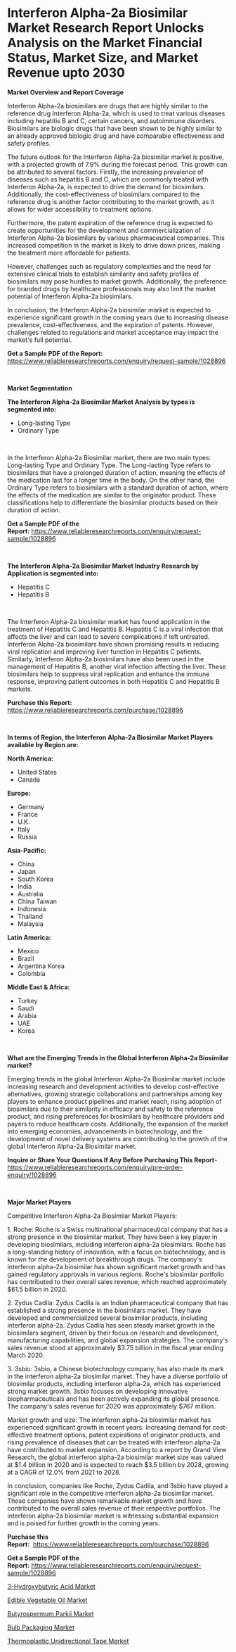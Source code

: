 <p><h1>Interferon Alpha-2a Biosimilar Market Research Report Unlocks Analysis on the Market Financial Status, Market Size, and Market Revenue upto 2030</h1></p><p><strong>Market Overview and Report Coverage</strong></p>
<p><p>Interferon Alpha-2a biosimilars are drugs that are highly similar to the reference drug Interferon Alpha-2a, which is used to treat various diseases including hepatitis B and C, certain cancers, and autoimmune disorders. Biosimilars are biologic drugs that have been shown to be highly similar to an already approved biologic drug and have comparable effectiveness and safety profiles.</p><p>The future outlook for the Interferon Alpha-2a biosimilar market is positive, with a projected growth of 7.9% during the forecast period. This growth can be attributed to several factors. Firstly, the increasing prevalence of diseases such as hepatitis B and C, which are commonly treated with Interferon Alpha-2a, is expected to drive the demand for biosimilars. Additionally, the cost-effectiveness of biosimilars compared to the reference drug is another factor contributing to the market growth, as it allows for wider accessibility to treatment options.</p><p>Furthermore, the patent expiration of the reference drug is expected to create opportunities for the development and commercialization of Interferon Alpha-2a biosimilars by various pharmaceutical companies. This increased competition in the market is likely to drive down prices, making the treatment more affordable for patients.</p><p>However, challenges such as regulatory complexities and the need for extensive clinical trials to establish similarity and safety profiles of biosimilars may pose hurdles to market growth. Additionally, the preference for branded drugs by healthcare professionals may also limit the market potential of Interferon Alpha-2a biosimilars.</p><p>In conclusion, the Interferon Alpha-2a biosimilar market is expected to experience significant growth in the coming years due to increasing disease prevalence, cost-effectiveness, and the expiration of patents. However, challenges related to regulations and market acceptance may impact the market's full potential.</p></p>
<p><strong>Get a Sample PDF of the Report:</strong> <a href="https://www.reliableresearchreports.com/enquiry/request-sample/1028896">https://www.reliableresearchreports.com/enquiry/request-sample/1028896</a></p>
<p>&nbsp;</p>
<p><strong>Market Segmentation</strong></p>
<p><strong>The Interferon Alpha-2a Biosimilar Market Analysis by types is segmented into:</strong></p>
<p><ul><li>Long-lasting Type</li><li>Ordinary Type</li></ul></p>
<p>&nbsp;</p>
<p><p>In the Interferon Alpha-2a Biosimilar market, there are two main types: Long-lasting Type and Ordinary Type. The Long-lasting Type refers to biosimilars that have a prolonged duration of action, meaning the effects of the medication last for a longer time in the body. On the other hand, the Ordinary Type refers to biosimilars with a standard duration of action, where the effects of the medication are similar to the originator product. These classifications help to differentiate the biosimilar products based on their duration of action.</p></p>
<p><strong>Get a Sample PDF of the Report:</strong>&nbsp;<a href="https://www.reliableresearchreports.com/enquiry/request-sample/1028896">https://www.reliableresearchreports.com/enquiry/request-sample/1028896</a></p>
<p>&nbsp;</p>
<p><strong>The Interferon Alpha-2a Biosimilar Market Industry Research by Application is segmented into:</strong></p>
<p><ul><li>Hepatitis C</li><li>Hepatitis B</li></ul></p>
<p>&nbsp;</p>
<p><p>The Interferon Alpha-2a biosimilar market has found application in the treatment of Hepatitis C and Hepatitis B. Hepatitis C is a viral infection that affects the liver and can lead to severe complications if left untreated. Interferon Alpha-2a biosimilars have shown promising results in reducing viral replication and improving liver function in Hepatitis C patients. Similarly, Interferon Alpha-2a biosimilars have also been used in the management of Hepatitis B, another viral infection affecting the liver. These biosimilars help to suppress viral replication and enhance the immune response, improving patient outcomes in both Hepatitis C and Hepatitis B markets.</p></p>
<p><strong>Purchase this Report:</strong>&nbsp; <a href="https://www.reliableresearchreports.com/purchase/1028896">https://www.reliableresearchreports.com/purchase/1028896</a></p>
<p>&nbsp;</p>
<p><strong>In terms of Region, the Interferon Alpha-2a Biosimilar Market Players available by Region are:</strong></p>
<p>
    <p> <strong> North America: </strong>
        <ul>
            <li>United States</li>
            <li>Canada</li>
        </ul>
        </p> 
    <p> <strong> Europe: </strong>
        <ul>
            <li>Germany</li>
            <li>France</li>
            <li>U.K.</li>
            <li>Italy</li>
            <li>Russia</li>
        </ul>
        </p> 
    <p> <strong> Asia-Pacific: </strong>
        <ul>
            <li>China</li>
            <li>Japan</li>
            <li>South Korea</li>
            <li>India</li>
            <li>Australia</li>
            <li>China Taiwan</li>
            <li>Indonesia</li>
            <li>Thailand</li>
            <li>Malaysia</li>
        </ul>
        </p> 
    <p> <strong> Latin America: </strong>
        <ul>
            <li>Mexico</li>
            <li>Brazil</li>
            <li>Argentina Korea</li>
            <li>Colombia</li>
        </ul>
        </p> 
    <p> <strong> Middle East & Africa: </strong>
        <ul>
            <li>Turkey</li>
            <li>Saudi</li>
            <li>Arabia</li>
            <li>UAE</li>
            <li>Korea</li>
        </ul>
    </p>
    </p>
<p>&nbsp;</p>
<p><strong>What are the Emerging Trends in the Global Interferon Alpha-2a Biosimilar market?</strong></p>
<p><p>Emerging trends in the global Interferon Alpha-2a Biosimilar market include increasing research and development activities to develop cost-effective alternatives, growing strategic collaborations and partnerships among key players to enhance product pipelines and market reach, rising adoption of biosimilars due to their similarity in efficacy and safety to the reference product, and rising preferences for biosimilars by healthcare providers and payers to reduce healthcare costs. Additionally, the expansion of the market into emerging economies, advancements in biotechnology, and the development of novel delivery systems are contributing to the growth of the global Interferon Alpha-2a Biosimilar market.</p></p>
<p><strong>Inquire or Share Your Questions If Any Before Purchasing This Report</strong>- <a href="https://www.reliableresearchreports.com/enquiry/pre-order-enquiry/1028896">https://www.reliableresearchreports.com/enquiry/pre-order-enquiry/1028896</a></p>
<p>&nbsp;</p>
<p><strong>Major Market Players</strong></p>
<p><p>Competitive Interferon Alpha-2a Biosimilar Market Players:</p><p>1. Roche: Roche is a Swiss multinational pharmaceutical company that has a strong presence in the biosimilar market. They have been a key player in developing biosimilars, including interferon alpha-2a biosimilars. Roche has a long-standing history of innovation, with a focus on biotechnology, and is known for the development of breakthrough drugs. The company's interferon alpha-2a biosimilar has shown significant market growth and has gained regulatory approvals in various regions. Roche's biosimilar portfolio has contributed to their overall sales revenue, which reached approximately $61.5 billion in 2020.</p><p>2. Zydus Cadila: Zydus Cadila is an Indian pharmaceutical company that has established a strong presence in the biosimilars market. They have developed and commercialized several biosimilar products, including interferon alpha-2a. Zydus Cadila has seen steady market growth in the biosimilars segment, driven by their focus on research and development, manufacturing capabilities, and global expansion strategies. The company's sales revenue stood at approximately $3.75 billion in the fiscal year ending March 2020.</p><p>3. 3sbio: 3sbio, a Chinese biotechnology company, has also made its mark in the interferon alpha-2a biosimilar market. They have a diverse portfolio of biosimilar products, including interferon alpha-2a, which has experienced strong market growth. 3sbio focuses on developing innovative biopharmaceuticals and has been actively expanding its global presence. The company's sales revenue for 2020 was approximately $767 million.</p><p>Market growth and size: The interferon alpha-2a biosimilar market has experienced significant growth in recent years. Increasing demand for cost-effective treatment options, patent expirations of originator products, and rising prevalence of diseases that can be treated with interferon alpha-2a have contributed to market expansion. According to a report by Grand View Research, the global interferon alpha-2a biosimilar market size was valued at $1.4 billion in 2020 and is expected to reach $3.5 billion by 2028, growing at a CAGR of 12.0% from 2021 to 2028.</p><p>In conclusion, companies like Roche, Zydus Cadila, and 3sbio have played a significant role in the competitive interferon alpha-2a biosimilar market. These companies have shown remarkable market growth and have contributed to the overall sales revenue of their respective portfolios. The interferon alpha-2a biosimilar market is witnessing substantial expansion and is poised for further growth in the coming years.</p></p>
<p><strong>Purchase this Report:</strong>&nbsp;&nbsp;<a href="https://www.reliableresearchreports.com/purchase/1028896">https://www.reliableresearchreports.com/purchase/1028896</a></p>
<p></p>
<p><strong>Get a Sample PDF of the Report:</strong>&nbsp;<a href="https://www.reliableresearchreports.com/enquiry/request-sample/1028896">https://www.reliableresearchreports.com/enquiry/request-sample/1028896</a></p>
<p><p><a href="https://github.com/NorbertYates/Market-Research-Report-List-1/blob/main/3-hydroxybutyric-acid-market.md">3-Hydroxybutyric Acid Market</a></p><p><a href="https://www.reportprime.com/edible-vegetable-oil-r6459">Edible Vegetable Oil Market</a></p><p><a href="https://www.linkedin.com/pulse/butyrospermum-parkii-market-insights-players-forecast-till-obkbc/">Butyrospermum Parkii Market</a></p><p><a href="https://www.linkedin.com/pulse/bulb-packaging-market-research-report-provides-k6qec/">Bulb Packaging Market</a></p><p><a href="https://issuu.com/reportprime-2/docs/thermoplastic-unidirectional-tape-market-size-2030?fr=xKAE9_zU1NQ">Thermoplastic Unidirectional Tape Market</a></p></p>